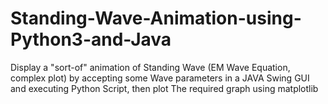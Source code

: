 # Standing-Wave-Animation-using-Python3-and-Java
Display a "sort-of" animation of Standing Wave (EM Wave Equation, complex plot) by accepting some Wave parameters in a JAVA Swing GUI and executing Python Script, then plot The required graph using matplotlib 
